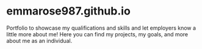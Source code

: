 # emmarose987.github.io

Portfolio to showcase my qualifications and skills and let employers know a little more about me! Here you can find my projects, my goals, and more about me as an individual. 

